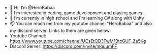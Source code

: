 - 👋 Hi, I’m @HeroBabaa
- 👀 I’m interested in coding, game development and playing games
- 🌱 I’m currently in high school and I'm learning C# along with Unity
- 📫 You can reach me from my youtube channel "HeroBabaa" and also my discord server. Links to them are given below:
- Youtube Channel: https://www.youtube.com/channel/UCsEtQD3FwM1BtoGUF_Za5Kg
- Discord Server: https://discord.com/invite/mquumFF

<!---
HeroBabaa/HeroBabaa is a ✨ special ✨ repository because its `README.md` (this file) appears on your GitHub profile.
You can click the Preview link to take a look at your changes.
--->
